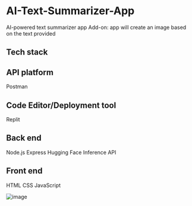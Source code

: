 # AI-Text-Summarizer-App
AI-powered text summarizer app
Add-on: app will create an image based on the text provided

## Tech stack

## API platform
Postman

## Code Editor/Deployment tool
Replit 

## Back end
Node.js
Express
Hugging Face Inference API

## Front end
HTML
CSS
JavaScript

![image](https://github.com/user-attachments/assets/f5933f83-c970-4219-93c4-5f15e0921e0a)
